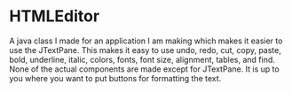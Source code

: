 # HTMLEditor
A java class I made for an application I am making which makes it easier to use the JTextPane.  This makes it easy to use undo, redo, cut, copy, paste, bold, underline, italic, colors, fonts, font size, alignment, tables, and find. None of the actual components are made except for JTextPane.  It is up to you where you want to put buttons for formatting the text.

